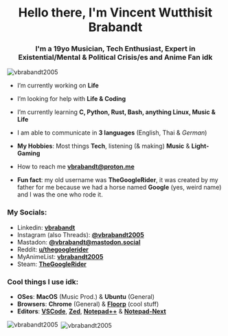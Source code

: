 <h1 align="center">Hello there, I'm Vincent Wutthisit Brabandt</h1>
<h3 align="center">I'm a 19yo Musician, Tech Enthusiast, Expert in Existential/Mental & Political Crisis/es and Anime Fan idk</h3>

<p align="left"> <img src="https://komarev.com/ghpvc/?username=vbrabandt2005&label=Profile%20views&color=0e75b6&style=flat" alt="vbrabandt2005" /> </p>

- I’m currently working on **Life**

- I’m looking for help with **Life & Coding**

- I’m currently learning **C, Python, Rust, Bash, anything Linux, Music & Life**

- I am able to communicate in **3 languages** (English, Thai & *German*)

- **My Hobbies**: Most things **Tech**, listening (& making) **Music** & **Light-Gaming**

- How to reach me **vbrabandt@proton.me**

- **Fun fact**: my old username was **TheGoogleRider**, it was created by my father for me because we had a horse named **Google** (yes, weird name) and I was the one who rode it.

<h3 align="left">My Socials:</h3>

- Linkedin: [**vbrabandt**](https://www.linkedin.com/in/vbrabandt/)
- Instagram (also Threads): [**@vbrabandt2005**](https://www.instagram.com/vbrabandt2005)
- Mastadon: [**@vbrabandt@mastodon.social**](https://mastodon.social/@vbrabandt)
- Reddit: [**u/thegooglerider**](https://www.reddit.com/user/thegooglerider)
- MyAnimeList: [**vbrabandt2005**](https://myanimelist.net/profile/vbrabandt2005)
- Steam: [**TheGoogleRider**](https://steamcommunity.com/id/thegooglerider)


<h3 align="left">Cool things I use idk:</h3>

- **OSes**: **MacOS** (Music Prod.) & **Ubuntu** (General)
- **Browsers**: **Chrome** (General) & [**Floorp**](https://github.com/Floorp-Projects/Floorp) (cool stuff)
- **Editors**: [**VSCode**](https://code.visualstudio.com), [**Zed**](https://zed.dev), [**Notepad++**](https://notepad-plus-plus.org) & [**Notepad-Next**](https://github.com/dail8859/NotepadNext) 


<p><img align="left" src="https://github-readme-stats.vercel.app/api/top-langs?username=vbrabandt2005&show_icons=true&theme=dark&locale=en&layout=compact" alt="vbrabandt2005" /></p>

<p>&nbsp;<img align="center" src="https://github-readme-stats.vercel.app/api?username=vbrabandt2005&show_icons=true&theme=dark&locale=en" alt="vbrabandt2005" /></p>



<!---
Based on https://github.com/rahuldkjain/github-profile-readme-generator :)
--->
